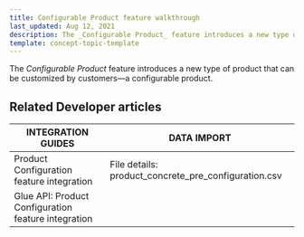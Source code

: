 ```yaml
---
title: Configurable Product feature walkthrough
last_updated: Aug 12, 2021
description: The _Configurable Product_ feature introduces a new type of product that can be customized by customers—a configurable product
template: concept-topic-template
---
```


The _Configurable Product_ feature introduces a new type of product that can be customized by customers—a configurable product.

<!--
To learn more about the feature and to find out how end users use it, see [Configurable Product feature overview](https://documentation.spryker.com/docs/configurable-product-feature-overview) for business users.
-->

## Related Developer articles

|INTEGRATION GUIDES | DATA IMPORT |
|---------|---------|
| Product Configuration feature integration | File details: product_concrete_pre_configuration.csv  |
| Glue API: Product Configuration feature integration |   |
